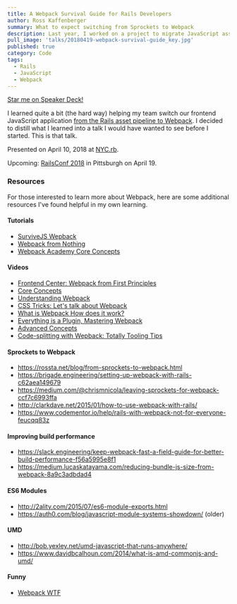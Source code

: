 ```yaml
---
title: A Webpack Survival Guide for Rails Developers
author: Ross Kaffenberger
summary: What to expect switching from Sprockets to Webpack
description: Last year, I worked on a project to migrate JavaScript asset bundling over from the Rails asset pipeline over to Webpack alongside the Webpacker gem. This talk captures some of the mistakes we made, how we fixed them, and highlights general lessons to help Rails developers understand how Webpack works and how it differs from its predecessor.
pull_image: 'talks/20180419-webpack-survival-guide_key.jpg'
published: true
category: Code
tags:
  - Rails
  - JavaScript
  - Webpack
---
```


<script async class="speakerdeck-embed" data-id="5037cb0f063b425989d5287327d274e7" data-ratio="1.77777777777778" src="//speakerdeck.com/assets/embed.js"></script>

[Star me on Speaker Deck!](https://speakerdeck.com/rossta/a-webpack-survival-guide-for-rails-developers)

I learned quite a bit (the hard way) helping my team switch our frontend JavaScript application [from the Rails asset pipeline to Webpack](/blog/from-sprockets-to-webpack.html). I decided to distill what I learned into a talk I would have wanted to see before I started. This is that talk.

Presented on April 10, 2018 at [NYC.rb](https://www.meetup.com/NYC-rb/events/ztpmfpyxgbnb/).

Upcoming: [RailsConf 2018](https://railsconf.com/program/sessions#session-549) in Pittsburgh on April 19.

### Resources
For those interested to learn more about Webpack, here are some additional resources I've found helpful in my own learning.

#### Tutorials
* [SurviveJS Wepback](https://survivejs.com/webpack)
* [Webpack from Nothing](https://what-problem-does-it-solve.com/webpack)
* [Webpack Academy Core Concepts](https://webpack.academy/courses/104961)

#### Videos
* [Frontend Center: Webpack from First Principles](https://www.youtube.com/watch?v=WQue1AN93YU)
* [Core Concepts](https://www.youtube.com/watch?v=AZPYL30ozCY)
* [Understanding Webpack](https://www.youtube.com/watch?v=bm7RlNEcQM0)
* [CSS Tricks: Let's talk about Webpack](https://css-tricks.com/video-screencasts/lets-talk-webpack/)
* [What is Webpack How does it work?](https://www.youtube.com/watch?v=GU-2T7k9NfI)
* [Everything is a Plugin, Mastering Webpack](https://www.youtube.com/watch?v=4tQiJaFzuJ8)
* [Advanced Concepts](https://www.youtube.com/watch?v=MzVFrIAwwS8)
* [Code-splitting with Wepback: Totally Tooling Tips](https://www.youtube.com/watch?v=QH94CXVv3UE)

#### Sprockets to Webpack
* https://rossta.net/blog/from-sprockets-to-webpack.html
* https://brigade.engineering/setting-up-webpack-with-rails-c62aea149679
* https://medium.com/@chrismnicola/leaving-sprockets-for-webpack-ccf7c6993ffa
* http://clarkdave.net/2015/01/how-to-use-webpack-with-rails/
* https://www.codementor.io/help/rails-with-webpack-not-for-everyone-feucqq83z

#### Improving build performance
* https://slack.engineering/keep-webpack-fast-a-field-guide-for-better-build-performance-f56a5995e8f1
* https://medium.lucaskatayama.com/reducing-bundle-js-size-from-webpack-8a9c3adbdad4

#### ES6 Modules
* http://2ality.com/2015/07/es6-module-exports.html
* https://auth0.com/blog/javascript-module-systems-showdown/ (older)

#### UMD
* http://bob.yexley.net/umd-javascript-that-runs-anywhere/
* https://www.davidbcalhoun.com/2014/what-is-amd-commonjs-and-umd/

#### Funny
* [Webpack WTF](https://webpack.wtf)
